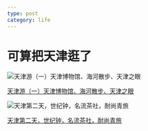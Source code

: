 ```yaml
---
type: post
category: life
---
```

# 可算把天津逛了

![天津游（一）天津博物馆、海河散步、天津之眼](https://i0.hdslb.com/bfs/archive/740dbf72d993d70b466740bc8cfb97fd2852c629.jpg@320w_200h_100Q_1c.webp)

[天津游（一）天津博物馆、海河散步、天津之眼](https://www.bilibili.com/video/av26856271)


![天津第二天，世纪钟，名流茶社，耐尚青旅](https://i1.hdslb.com/bfs/archive/466d7fb7d57cffb0bf870cc2e5f21dd91ef11153.jpg@320w_200h_100Q_1c.webp)

[天津第二天，世纪钟，名流茶社，耐尚青旅](https://www.bilibili.com/video/av27109307)
